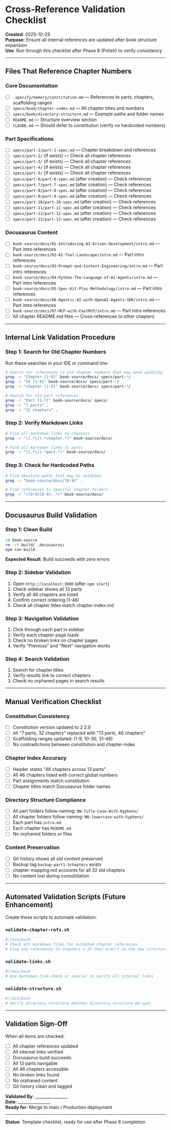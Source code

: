 # Cross-Reference Validation Checklist

**Created**: 2025-10-29  
**Purpose**: Ensure all internal references are updated after book structure expansion  
**Use**: Run through this checklist after Phase 8 (Polish) to verify consistency

---

## Files That Reference Chapter Numbers

### Core Documentation
- [ ] `.specify/memory/constitution.md` — References to parts, chapters, scaffolding ranges
- [ ] `specs/book/chapter-index.md` — All chapter titles and numbers
- [ ] `specs/book/directory-structure.md` — Example paths and folder names
- [ ] `README.md` — Structure overview section
- [ ] `CLAUDE.md` — Should defer to constitution (verify no hardcoded numbers)

### Part Specifications
- [ ] `specs/part-1/part-1-spec.md` — Chapter breakdown and references
- [ ] `specs/part-2/` (if exists) — Check all chapter references
- [ ] `specs/part-3/` (if exists) — Check all chapter references
- [ ] `specs/part-4/` (if exists) — Check all chapter references
- [ ] `specs/part-5/` (if exists) — Check all chapter references
- [ ] `specs/part-6/part-6-spec.md` (after creation) — Check references
- [ ] `specs/part-7/part-7-spec.md` (after creation) — Check references
- [ ] `specs/part-8/part-8-spec.md` (after creation) — Check references
- [ ] `specs/part-9/part-9-spec.md` (after creation) — Check references
- [ ] `specs/part-10/part-10-spec.md` (after creation) — Check references
- [ ] `specs/part-11/part-11-spec.md` (after creation) — Check references
- [ ] `specs/part-12/part-12-spec.md` (after creation) — Check references
- [ ] `specs/part-13/part-13-spec.md` (after creation) — Check references

### Docusaurus Content
- [ ] `book-source/docs/01-Introducing-AI-Driven-Development/intro.md` — Part intro references
- [ ] `book-source/docs/02-AI-Tool-Landscape/intro.md` — Part intro references
- [ ] `book-source/docs/03-Prompt-and-Context-Engineering/intro.md` — Part intro references
- [ ] `book-source/docs/04-Python-The-Language-of-AI-Agents/intro.md` — Part intro references
- [ ] `book-source/docs/05-Spec-Kit-Plus-Methodology/intro.md` — Part intro references
- [ ] `book-source/docs/06-Agentic-AI-with-OpenAI-Agents-SDK/intro.md` — Part intro references
- [ ] `book-source/docs/07-MCP-with-FastMCP/intro.md` — Part intro references
- [ ] All chapter README.md files — Cross-references to other chapters

---

## Internal Link Validation Procedure

### Step 1: Search for Old Chapter Numbers

Run these searches in your IDE or command line:

```bash
# Search for references to old chapter numbers that may need updating
grep -r "Chapter [1-9]" book-source/docs/ specs/part-*/
grep -r "Ch [1-9]" book-source/docs/ specs/part-*/
grep -r "chapter [1-9]" book-source/docs/ specs/part-*/

# Search for old part references
grep -r "Part [1-7]" book-source/docs/ specs/
grep -r "7 parts" .
grep -r "32 chapters" .
```

### Step 2: Verify Markdown Links

```bash
# Find all markdown links to chapters
grep -r "\[.*\](.*chapter.*)" book-source/docs/

# Find all markdown links to parts
grep -r "\[.*\](.*part.*)" book-source/docs/
```

### Step 3: Check for Hardcoded Paths

```bash
# Find absolute paths that may be outdated
grep -r "book-source/docs/[0-9]" .

# Find references to specific chapter folders
grep -r "/[0-9][0-9]-.*/" book-source/docs/
```

---

## Docusaurus Build Validation

### Step 1: Clean Build

```bash
cd book-source
rm -rf build/ .docusaurus/
npm run build
```

**Expected Result**: Build succeeds with zero errors

### Step 2: Sidebar Validation

1. Open `http://localhost:3000` (after `npm start`)
2. Check sidebar shows all 13 parts
3. Verify all 46 chapters are listed
4. Confirm correct ordering (1-46)
5. Check all chapter titles match chapter-index.md

### Step 3: Navigation Validation

1. Click through each part in sidebar
2. Verify each chapter page loads
3. Check no broken links on chapter pages
4. Verify "Previous" and "Next" navigation works

### Step 4: Search Validation

1. Search for chapter titles
2. Verify results link to correct chapters
3. Check no orphaned pages in search results

---

## Manual Verification Checklist

### Constitution Consistency

- [ ] Constitution version updated to 2.2.0
- [ ] All "7 parts, 32 chapters" replaced with "13 parts, 46 chapters"
- [ ] Scaffolding ranges updated: (1-9, 10-30, 31-46)
- [ ] No contradictions between constitution and chapter-index

### Chapter Index Accuracy

- [ ] Header states "46 chapters across 13 parts"
- [ ] All 46 chapters listed with correct global numbers
- [ ] Part assignments match constitution
- [ ] Chapter titles match Docusaurus folder names

### Directory Structure Compliance

- [ ] All part folders follow naming: `NN-Title-Case-With-Hyphens/`
- [ ] All chapter folders follow naming: `NN-lowercase-with-hyphens/`
- [ ] Each part has `intro.md`
- [ ] Each chapter has `README.md`
- [ ] No orphaned folders or files

### Content Preservation

- [ ] Git history shows all old content preserved
- [ ] Backup tag `backup-part1-5chapters` exists
- [ ] chapter-mapping.md accounts for all 32 old chapters
- [ ] No content lost during consolidation

---

## Automated Validation Scripts (Future Enhancement)

Create these scripts to automate validation:

### `validate-chapter-refs.sh`
```bash
#!/bin/bash
# Check all markdown files for outdated chapter references
# Flag any references to chapters > 32 that aren't in the new structure
```

### `validate-links.sh`
```bash
#!/bin/bash
# Use markdown-link-check or similar to verify all internal links
```

### `validate-structure.sh`
```bash
#!/bin/bash
# Verify directory structure matches directory-structure.md spec
```

---

## Validation Sign-Off

When all items are checked:

- [ ] All chapter references updated
- [ ] All internal links verified
- [ ] Docusaurus build succeeds
- [ ] All 13 parts navigable
- [ ] All 46 chapters accessible
- [ ] No broken links found
- [ ] No orphaned content
- [ ] Git history clean and tagged

**Validated By**: ________________  
**Date**: ________________  
**Ready for**: Merge to main / Production deployment

---

**Status**: Template checklist, ready for use after Phase 8 completion

